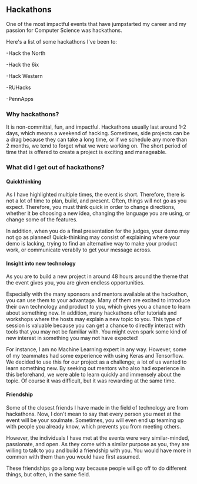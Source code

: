 ## Hackathons

One of the most impactful events that have jumpstarted my career and my passion for Computer Science was hackathons.

Here's a list of some hackathons I've been to:

-Hack the North

-Hack the 6ix

-Hack Western

-RUHacks

-PennApps


### Why hackathons?

It is non-committal, fun, and impactful. Hackathons usually last around 1-2 days, which means a weekend of hacking. Sometimes, side projects can be a drag because they can take a long time, or if we schedule any more than 2 months, we tend to forget what we were working on. The short period of time that is offered to create a project is exciting and manageable.

### What did I get out of hackathons?

#### Quickthinking

As I have highlighted multiple times, the event is short. Therefore, there is not a lot of time to plan, build, and present. Often, things will not go as you expect. Therefore, you must think quick in order to change directions, whether it be choosing a new idea, changing the language you are using, or change some of the features.

In addition, when you do a final presentation for the judges, your demo may not go as planned! Quick-thinking may consist of explaining where your demo is lacking, trying to find an alternative way to make your product work, or communicate verablly to get your message across.

#### Insight into new technology

As you are to build a new project in around 48 hours around the theme that the event gives you, you are given endless opportunities. 

Especially with the many sponsors and mentors available at the hackathon, you can use them to your advantage. Many of them are excited to introduce their own technology and product to you, which gives you a chance to learn about something new. In addition, many hackathons offer tutorials and workshops where the hosts may explain a new topic to you. This type of session is valuable because you can get a chance to directly interact with tools that you may not be familiar with. You might even spark some kind of new interest in something you may not have expected!

For instance, I am no Machine Learning expert in any way. However, some of my teammates had some experience with using Keras and Tensorflow. We decided to use this for our project as a challenge; a lot of us wanted to learn something new. By seeking out mentors who also had experience in this beforehand, we were able to learn quickly and immensely about the topic. Of course it was difficult, but it was rewarding at the same time.


#### Friendship

Some of the closest friends I have made in the field of technology are from hackathons. Now, I don't mean to say that every person you meet at the event will be your soulmate. Sometimes, you will even end up teaming up with people you already know, which prevents you from meeting others. 

However, the individuals I have met at the events were very similar-minded, passionate, and open. As they come with a similar purpose as you, they are willing to talk to you and build a friendship with you. You would have more in common with them than you would have first assumed. 

These friendships go a long way because people will go off to do different things, but often, in the same field. 